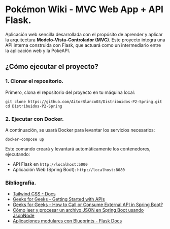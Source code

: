 # Pokémon Wiki - MVC Web App + API Flask.

Aplicación web sencilla desarrollada con el propósito de aprender y aplicar la arquitectura **Modelo-Vista-Controlador (MVC)**. Este proyecto integra una API interna construida con Flask, que actuará como un intermediario entre la aplicación web y la PokeAPI.

## ¿Cómo ejecutar el proyecto?

### 1. Clonar el repositorio.
Primero, clona el repositorio del proyecto en tu máquina local:

```
git clone https://github.com/AitorBlanco03/Distribuidos-P2-Spring.git
cd Distribuidos-P2-Spring
```

### 2. Ejecutar con Docker.
A continuación, se usará Docker para levantar los servicios necesarios:

```
docker-compose up
```

Este comando creará y levantará automáticamente los contenedores, ejecutando:

 * API Flask en ``http://localhost:5000``
 * Aplicación Web (Spring Boot): ``http://localhost:8080``

### Bibliografía.

 * [Tailwind CSS - Docs](https://tailwindcss.com/docs/styling-with-utility-classes)
 * [Geeks for Geeks - Getting Started with APIs](https://www.geeksforgeeks.org/python-api-tutorial-getting-started-with-apis/)
 * [Geeks for Geeks - How to Call or Consume External API in Spring Boot?](https://www.geeksforgeeks.org/how-to-call-or-consume-external-api-in-spring-boot/)
 * [Cómo leer y procesar un archivo JSON en Spring Boot usando JsonNode](https://itinajero.dev/como-leer-y-procesar-un-archivo-json-en-spring-boot-usando-jsonnode/)
 * [Aplicaciones modulares con Blueprints - Flask Docs](https://flask-es.readthedocs.io/blueprints/)
